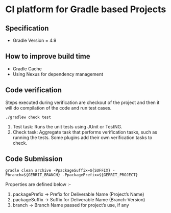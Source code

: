 # CI platform for Gradle based Projects

## Specification

* Gradle Version = 4.9

## How to improve build time

* Gradle Cache
* Using Nexus for dependency management

## Code verification

Steps executed during verification are checkout of the project and then it will do compilation of the code and run test cases.

```
./gradlew check test
```

1. Test task: Runs the unit tests using JUnit or TestNG.
2. Check task: Aggregate task that performs verification tasks, such as running the tests. Some plugins add their own verification tasks to check.

## Code Submission

```
gradle clean archive -PpackageSuffix=${SUFFIX} -Pbranch=${GERRIT_BRANCH} -PpackagePrefix=${GERRIT_PROJECT}
```

Properties are defined below :-

1. packagePrefix -> Prefix for Deliverable Name (Project’s Name)
2. packageSuffix -> Suffix for Deliverable Name (Branch-Version)
3. branch -> Branch Name passed for project’s use, if any



